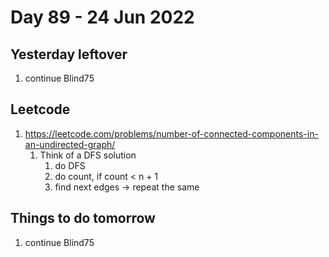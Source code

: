 # Day 89 - 24 Jun 2022

## Yesterday leftover
1. continue Blind75

## Leetcode
1. https://leetcode.com/problems/number-of-connected-components-in-an-undirected-graph/
    1. Think of a DFS solution 
       1. do DFS 
       2. do count, if count < n + 1 
       3. find next edges -> repeat the same

## Things to do tomorrow
1. continue Blind75